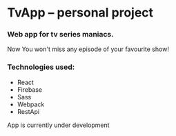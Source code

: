 # TvApp &ndash; personal project

### Web app for tv series maniacs.
Now You won't miss any episode of your favourite show!

### Technologies used:
- React
- Firebase
- Sass
- Webpack
- RestApi

App is currently under development
